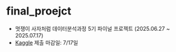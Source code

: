 # final_proejct
- 멋쟁이 사자처럼 데이터분석과정 5기 파이널 프로젝트 (2025.06.27 ~ 2025.07.17)
- [Kaggle](https://www.kaggle.com/competitions/likelioneda5thfinalproject) 제출 마감일: 7/17일
 
